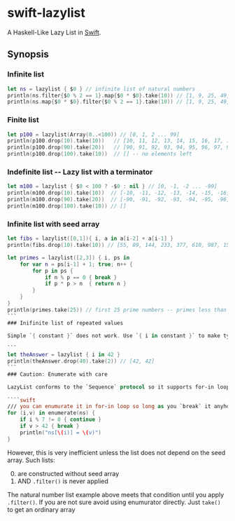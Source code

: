 swift-lazylist
==============

A Haskell-Like Lazy List in [Swift].

[Swift]: https://developer.apple.com/swift/

Synopsis
--------

### Infinite list
````swift
let ns = lazylist { $0 } // infinite list of natural numbers
println(ns.filter{$0 % 2 == 1}.map{$0 * $0}.take(10)) // [1, 9, 25, 49, 81, 121, 169, 225, 289, 361]
println(ns.map{$0 * $0}.filter{$0 % 2 == 1}.take(10)) // [1, 9, 25, 49, 81, 121, 169, 225, 289, 361]
````
### Finite list
````swift
let p100 = lazylist(Array(0..<100)) // [0, 1, 2 ... 99]
println(p100.drop(10).take(10))   // [10, 11, 12, 13, 14, 15, 16, 17, 18, 19]
println(p100.drop(90).take(20))   // [90, 91, 92, 93, 94, 95, 96, 97, 98, 99] -- only 10
println(p100.drop(100).take(10))  // [] -- no elements left
````
### Indefinite list -- Lazy list with a terminator
````swift
let m100 = lazylist { $0 < 100 ? -$0 : nil } // [0, -1, -2 ... -99]
println(m100.drop(10).take(10))  // [-10, -11, -12, -13, -14, -15, -16, -17, -18, -19]
println(m100.drop(90).take(20))  // [-90, -91, -92, -93, -94, -95, -96, -97, -98, -99]
println(m100.drop(100).take(10)) // []
````
### Infinite list with seed array
````swift
let fibs = lazylist([0,1]){ i, a in a[i-2] + a[i-1] }
println(fibs.drop(10).take(10)) // [55, 89, 144, 233, 377, 610, 987, 1597, 2584, 4181] -- F10...F19
````
````swift
let primes = lazylist([2,3]) { i, ps in
    for var n = ps[i-1] + 1; true; n++ {
        for p in ps {
            if n % p == 0 { break }
            if p * p > n  { return n }
        }
    }
}
println(primes.take(25)) // first 25 prime numbers -- primes less than 100
```
### Inifinite list of repeated values

Simple `{ constant }` does not work. Use `{ i in constant }` to make type inference happy.

```
let theAnswer = lazylist { i in 42 }
println(theAnswer.drop(40).take(2)) // [42, 42]
```
### Caution: Enumerate with care

LazyList conforms to the `Sequence` protocol so it supports for-in loop like this:
    
````swift
/// you can enumurate it in for-in loop so long as you `break` it anyhow
for (i,v) in enumerate(ns) {
    if i % 7 != 0 { continue }
    if v > 42 { break }
    println("ns[\(i)] = \(v)")
}
````

However, this is very inefficient unless the list does not depend on the seed array.
Such lists:

0. are constructed without seed array
1. AND  `.filter()` is never applied

The natural number list example above meets that condition until you apply `.filter()`.
If you are not sure avoid using enumurator directly.  Just `take()` to get an ordinary array
